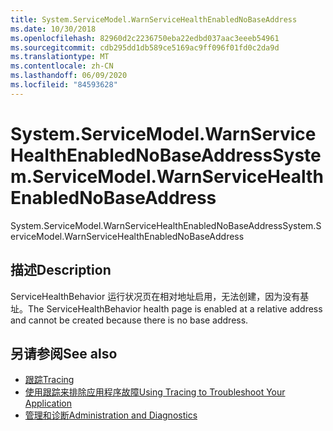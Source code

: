 ```yaml
---
title: System.ServiceModel.WarnServiceHealthEnabledNoBaseAddress
ms.date: 10/30/2018
ms.openlocfilehash: 82960d2c2236750eba22edbd037aac3eeeb54961
ms.sourcegitcommit: cdb295dd1db589ce5169ac9ff096f01fd0c2da9d
ms.translationtype: MT
ms.contentlocale: zh-CN
ms.lasthandoff: 06/09/2020
ms.locfileid: "84593628"
---
```

# <a name="systemservicemodelwarnservicehealthenablednobaseaddress"></a><span data-ttu-id="631e1-102">System.ServiceModel.WarnServiceHealthEnabledNoBaseAddress</span><span class="sxs-lookup"><span data-stu-id="631e1-102">System.ServiceModel.WarnServiceHealthEnabledNoBaseAddress</span></span>
<span data-ttu-id="631e1-103">System.ServiceModel.WarnServiceHealthEnabledNoBaseAddress</span><span class="sxs-lookup"><span data-stu-id="631e1-103">System.ServiceModel.WarnServiceHealthEnabledNoBaseAddress</span></span>  
  
## <a name="description"></a><span data-ttu-id="631e1-104">描述</span><span class="sxs-lookup"><span data-stu-id="631e1-104">Description</span></span>  
 <span data-ttu-id="631e1-105">ServiceHealthBehavior 运行状况页在相对地址启用，无法创建，因为没有基址。</span><span class="sxs-lookup"><span data-stu-id="631e1-105">The ServiceHealthBehavior health page is enabled at a relative address and cannot be created because there is no base address.</span></span>  
  
## <a name="see-also"></a><span data-ttu-id="631e1-106">另请参阅</span><span class="sxs-lookup"><span data-stu-id="631e1-106">See also</span></span>

- [<span data-ttu-id="631e1-107">跟踪</span><span class="sxs-lookup"><span data-stu-id="631e1-107">Tracing</span></span>](index.md)
- [<span data-ttu-id="631e1-108">使用跟踪来排除应用程序故障</span><span class="sxs-lookup"><span data-stu-id="631e1-108">Using Tracing to Troubleshoot Your Application</span></span>](using-tracing-to-troubleshoot-your-application.md)
- [<span data-ttu-id="631e1-109">管理和诊断</span><span class="sxs-lookup"><span data-stu-id="631e1-109">Administration and Diagnostics</span></span>](../index.md)
